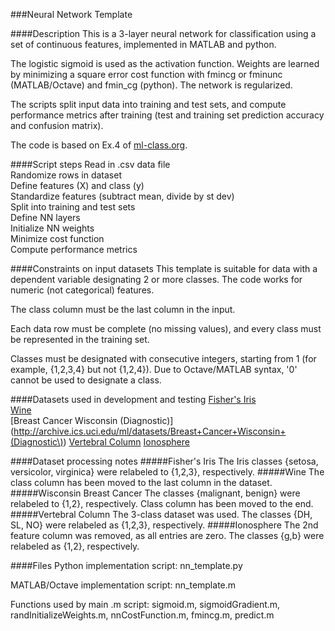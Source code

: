 ###Neural Network Template


####Description
This is a 3-layer neural network for classification using a set of continuous features, implemented in MATLAB and python.

The logistic sigmoid is used as the activation function. Weights are learned by minimizing a square error cost function with fmincg or fminunc (MATLAB/Octave) and fmin\_cg (python). The network is regularized.

The scripts split input data into training and test sets, and compute performance metrics after training (test and training set prediction accuracy and confusion matrix).

The code is based on Ex.4 of [ml-class.org](http://ml-class.org).

####Script steps
Read in .csv data file <br />
Randomize rows in dataset <br />
Define features (X) and class (y) <br />
Standardize features (subtract mean, divide by st dev) <br />
Split into training and test sets <br />
Define NN layers <br />
Initialize NN weights <br />
Minimize cost function <br />
Compute performance metrics <br />



####Constraints on input datasets
This template is suitable for data with a dependent variable designating 2 or more classes. The code works for numeric (not categorical) features.

The class column must be the last column in the input.

Each data row must be complete (no missing values), and every class must be represented in the training set.

Classes must be designated with consecutive integers, starting from 1 (for example, {1,2,3,4} but not {1,2,4}). Due to Octave/MATLAB syntax, '0' cannot be used to designate a class.

####Datasets used in development and testing
[Fisher's Iris](http://archive.ics.uci.edu/ml/datasets/Iris)  
[Wine](http://archive.ics.uci.edu/ml/datasets/Wine)  
[Breast Cancer Wisconsin (Diagnostic)](http://archive.ics.uci.edu/ml/datasets/Breast+Cancer+Wisconsin+(Diagnostic\))
[Vertebral Column](http://archive.ics.uci.edu/ml/datasets/Vertebral+Column)
[Ionosphere](http://archive.ics.uci.edu/ml/datasets/Ionosphere)

####Dataset processing notes
#####Fisher's Iris 
The Iris classes {setosa, versicolor, virginica} were relabeled to {1,2,3}, respectively.
#####Wine
The class column has been moved to the last column in the dataset.
#####Wisconsin Breast Cancer
The classes {malignant, benign} were relabeled to {1,2}, respectively. Class column has been moved to the end.
#####Vertebral Column
The 3-class dataset was used. The classes {DH, SL, NO} were relabeled as {1,2,3}, respectively.
#####Ionosphere
The 2nd feature column was removed, as all entries are zero. The classes {g,b} were relabeled as {1,2}, respectively.

####Files
Python implementation script: nn\_template.py

MATLAB/Octave implementation script: nn\_template.m

Functions used by main .m script: sigmoid.m, sigmoidGradient.m, randInitializeWeights.m, nnCostFunction.m, fmincg.m, predict.m
